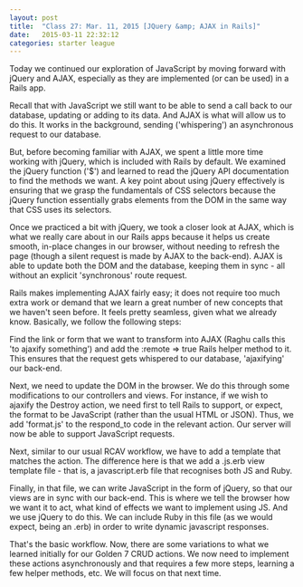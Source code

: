 ```yaml
---
layout: post
title:  "Class 27: Mar. 11, 2015 [JQuery &amp; AJAX in Rails]"
date:   2015-03-11 22:32:12
categories: starter league
---
```


Today we continued our exploration of JavaScript by moving forward with jQuery and AJAX, especially as they are implemented (or can be used) in a Rails app.

Recall that with JavaScript we still want to be able to send a call back to our database, updating or adding to its data. And AJAX is what will allow us to do this. It works in the background, sending ('whispering') an asynchronous request to our database.

But, before becoming familiar with AJAX, we spent a little more time working with jQuery, which is included with Rails by default. We examined the jQuery function ('$') and learned to read the jQuery API documentation to find the methods we want. A key point about using jQuery effectively is ensuring that we grasp the fundamentals of CSS selectors because the jQuery function essentially grabs elements from the DOM in the same way that CSS uses its selectors.

Once we practiced a bit with jQuery, we took a closer look at AJAX, which is what we really care about in our Rails apps because it helps us create smooth, in-place changes in our browser, without needing to refresh the page (though a silent request is made by AJAX to the back-end). AJAX is able to update both the DOM and the database, keeping them in sync - all without an explicit 'synchronous' route request.

Rails makes implementing AJAX fairly easy; it does not require too much extra work or demand that we learn a great number of new concepts that we haven't seen before. It feels pretty seamless, given what we already know. Basically, we follow the following steps:

Find the link or form that we want to transform into AJAX (Raghu calls this 'to ajaxify something') and add the :remote =&gt; true Rails helper method to it. This ensures that the request gets whispered to our database, 'ajaxifying' our back-end.

Next, we need to update the DOM in the browser. We do this through some modifications to our controllers and views. For instance, if we wish to ajaxify the Destroy action, we need first to tell Rails to support, or expect, the format to be JavaScript (rather than the usual HTML or JSON). Thus, we add 'format.js' to the respond_to code in the relevant action. Our server will now be able to support JavaScript requests.

Next, similar to our usual RCAV workflow, we have to add a template that matches the action. The difference here is that we add a .js.erb view template file - that is, a javascript.erb file that recognises both JS and Ruby.

Finally, in that file, we can write JavaScript in the form of jQuery, so that our views are in sync with our back-end. This is where we tell the browser how we want it to act, what kind of effects we want to implement using JS. And we use jQuery to do this. We can include Ruby in this file (as we would expect, being an .erb) in order to write dynamic javascript responses.

That's the basic workflow. Now, there are some variations to what we learned initially for our Golden 7 CRUD actions. We now need to implement these actions asynchronously and that requires a few more steps, learning a few helper methods, etc. We will focus on that next time.
